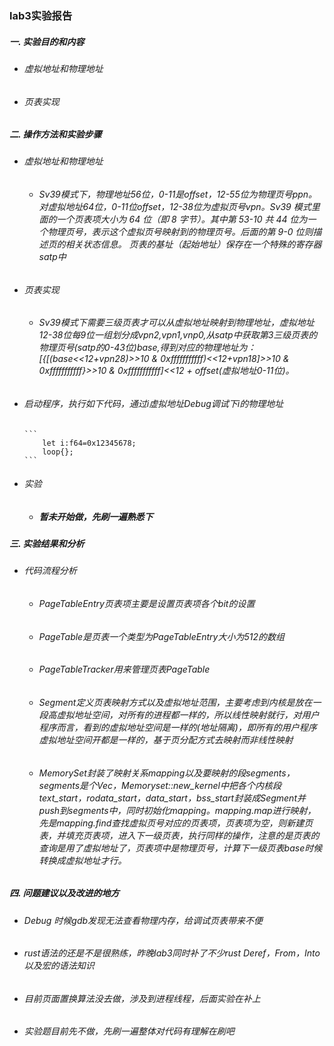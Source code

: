### lab3实验报告
 ##### 一. 实验目的和内容
  - ###### 虚拟地址和物理地址
  - ###### 页表实现
 
 ##### 二. 操作方法和实验步骤
  - ###### 虚拟地址和物理地址
    * ###### Sv39模式下，物理地址56位，0-11是offset，12-55位为物理页号ppn。对虚拟地址64位，0-11位offset，12-38位为虚拟页号vpn。Sv39 模式里面的一个页表项大小为 64 位（即 8 字节）。其中第 53-10 共 44 位为一个物理页号，表示这个虚拟页号映射到的物理页号。后面的第 9-0 位则描述页的相关状态信息。 页表的基址（起始地址）保存在一个特殊的寄存器satp中
  - ###### 页表实现
    * ###### Sv39模式下需要三级页表才可以从虚拟地址映射到物理地址，虚拟地址12-38位每9位一组划分成vpn2,vpn1,vnp0,从satp中获取第3三级页表的物理页号(satp的0-43位)base,得到对应的物理地址为：[{[(base<<12+vpn2*8)>>10 & 0xfffffffffff)<<12+vpn1*8]>>10 & 0xfffffffffff}>>10 & 0xfffffffffff]<<12 + offset(虚拟地址0-11位)。
  - ###### 启动程序，执行如下代码，通过i虚拟地址Debug调试下i的物理地址
        ```
            let i:f64=0x12345678;
            loop{};
        ```
  - ###### 实验
    * ##### 暂未开始做，先刷一遍熟悉下
 
 ##### 三. 实验结果和分析
  - ###### 代码流程分析 
      * ###### PageTableEntry页表项主要是设置页表项各个bit的设置
      * ###### PageTable是页表一个类型为PageTableEntry大小为512的数组
      * ###### PageTableTracker用来管理页表PageTable
      * ###### Segment定义页表映射方式以及虚拟地址范围，主要考虑到内核是放在一段高虚拟地址空间，对所有的进程都一样的，所以线性映射就行，对用户程序而言，看到的虚拟地址空间是一样的(地址隔离)，即所有的用户程序虚拟地址空间开都是一样的，基于页分配方式去映射而非线性映射
      * ###### MemorySet封装了映射关系mapping以及要映射的段segments，segments是个Vec<Segment>，Memoryset::new_kernel中把各个内核段text_start，rodata_start，data_start，bss_start封装成Segment并push到segments中，同时初始化mapping。mapping.map进行映射，先是mapping.find查找虚拟页号对应的页表项，页表项为空，则新建页表，并填充页表项，进入下一级页表，执行同样的操作，注意的是页表的查询是用了虚拟地址了，页表项中是物理页号，计算下一级页表base时候转换成虚拟地址才行。

 ##### 四. 问题建议以及改进的地方
  - ###### Debug 时候gdb发现无法查看物理内存，给调试页表带来不便
  - ###### rust语法的还是不是很熟练，昨晚lab3同时补了不少rust Deref，From，Into以及宏的语法知识
  - ###### 目前页面置换算法没去做，涉及到进程线程，后面实验在补上
  - ###### 实验题目前先不做，先刷一遍整体对代码有理解在刷吧

